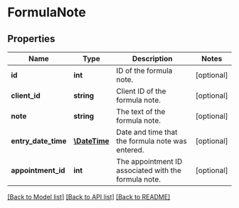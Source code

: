# FormulaNote

## Properties
Name | Type | Description | Notes
------------ | ------------- | ------------- | -------------
**id** | **int** | ID of the formula note. | [optional] 
**client_id** | **string** | Client ID of the formula note. | [optional] 
**note** | **string** | The text of the formula note. | [optional] 
**entry_date_time** | [**\DateTime**](\DateTime.md) | Date and time that the formula note was entered. | [optional] 
**appointment_id** | **int** | The appointment ID associated with the formula note. | [optional] 

[[Back to Model list]](../README.md#documentation-for-models) [[Back to API list]](../README.md#documentation-for-api-endpoints) [[Back to README]](../README.md)


